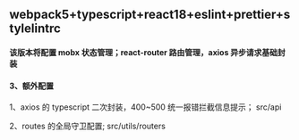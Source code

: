 ## webpack5+typescript+react18+eslint+prettier+stylelintrc

#### 该版本将配置 mobx 状态管理；react-router 路由管理，axios 异步请求基础封装

#### 3、额外配置

1、axios 的 typescript 二次封装，400~500 统一报错拦截信息提示； src/api

2、routes 的全局守卫配置; src/utils/routers
